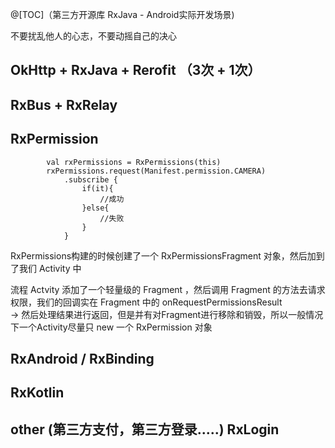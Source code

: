 @[TOC]（第三方开源库 RxJava - Android实际开发场景)


不要扰乱他人的心志，不要动摇自己的决心

## OkHttp + RxJava + Rerofit （3次 + 1次）


## RxBus + RxRelay


## RxPermission

```
        val rxPermissions = RxPermissions(this)
        rxPermissions.request(Manifest.permission.CAMERA)
            .subscribe {
                if(it){
                    //成功
                }else{
                    //失败
                }
            }
```

RxPermissions构建的时候创建了一个 RxPermissionsFragment 对象，然后加到了我们 Activity 中

流程 Actvity 添加了一个轻量级的 Fragment ，然后调用 Fragment 的方法去请求权限，我们的回调实在 Fragment 中的 onRequestPermissionsResult  
-> 然后处理结果进行返回，但是并有对Fragment进行移除和销毁，所以一般情况下一个Activity尽量只 new 一个 RxPermission 对象  
## RxAndroid / RxBinding


## RxKotlin


## other (第三方支付，第三方登录.....) RxLogin













































































 


      
     
 

